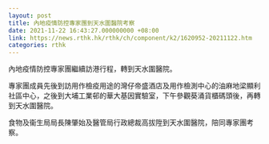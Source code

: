 ```yaml
---
layout: post
title: 內地疫情防控專家團到天水圍醫院考察
date: 2021-11-22 16:43:27.000000000 +08:00
link: https://news.rthk.hk/rthk/ch/component/k2/1620952-20211122.htm
categories: rthk
---
```


內地疫情防控專家團繼續訪港行程，轉到天水圍醫院。

專家團成員先後到訪用作檢疫用途的灣仔帝盛酒店及用作檢測中心的油麻地梁顯利社區中心，之後到大埔工業邨的華大基因實驗室，下午參觀葵涌貨櫃碼頭後，再轉到天水圍醫院。

食物及衞生局局長陳肇始及醫管局行政總裁高拔陞到天水圍醫院，陪同專家團考察。
